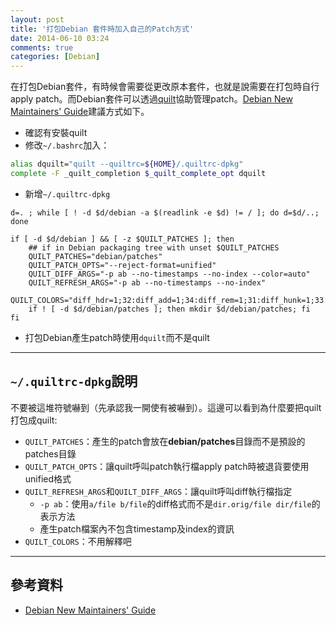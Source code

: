 ```yaml
---
layout: post
title: '打包Debian 套件時加入自己的Patch方式'
date: 2014-06-10 03:24
comments: true
categories: [Debian]
---
```

在打包Debian套件，有時候會需要從更改原本套件，也就是說需要在打包時自行apply patch。而Debian套件可以透過[quilt](http://wen00072.github.io/blog/2014/06/08/study-on-the-quilt)協助管理patch。[Debian New Maintainers' Guide](https://www.debian.org/doc/manuals/maint-guide/)建議方式如下。

* 確認有安裝quilt
* 修改`~/.bashrc`加入：
```bash ~/.bashrc
alias dquilt="quilt --quiltrc=${HOME}/.quiltrc-dpkg"
complete -F _quilt_completion $_quilt_complete_opt dquilt
```
* 新增`~/.quiltrc-dpkg`
```text ~/.quiltrc-dpkg
d=. ; while [ ! -d $d/debian -a $(readlink -e $d) != / ]; do d=$d/..; done

if [ -d $d/debian ] && [ -z $QUILT_PATCHES ]; then
	## if in Debian packaging tree with unset $QUILT_PATCHES
    QUILT_PATCHES="debian/patches"
    QUILT_PATCH_OPTS="--reject-format=unified"
    QUILT_DIFF_ARGS="-p ab --no-timestamps --no-index --color=auto"
    QUILT_REFRESH_ARGS="-p ab --no-timestamps --no-index"
    QUILT_COLORS="diff_hdr=1;32:diff_add=1;34:diff_rem=1;31:diff_hunk=1;33:diff_ctx=35:diff_cctx=33"
    if ! [ -d $d/debian/patches ]; then mkdir $d/debian/patches; fi
fi
```
* 打包Debian產生patch時使用`dquilt`而不是quilt

---
## `~/.quiltrc-dpkg`說明
不要被這堆符號嚇到（先承認我一開使有被嚇到）。這邊可以看到為什麼要把quilt打包成quilt:

* `QUILT_PATCHES`：產生的patch會放在**debian/patches**目錄而不是預設的patches目錄
* `QUILT_PATCH_OPTS`：讓quilt呼叫patch執行檔apply patch時被退貨要使用unified格式
* `QUILT_REFRESH_ARGS`和`QUILT_DIFF_ARGS`：讓quilt呼叫diff執行檔指定
	* `-p ab`：使用`a/file b/file`的diff格式而不是`dir.orig/file dir/file`的表示方法
  * 產生patch檔案內不包含timestamp及index的資訊
* `QUILT_COLORS`：不用解釋吧



---
## 參考資料

* [Debian New Maintainers' Guide](https://www.debian.org/doc/manuals/maint-guide/)

